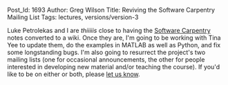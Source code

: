 Post_Id: 1693
Author: Greg Wilson
Title: Reviving the Software Carpentry Mailing List
Tags: lectures, versions/version-3

<p>Luke Petrolekas and I are <em>thiiiiis</em> close to having the <a href="http://swc.scipy.org">Software Carpentry</a> notes converted to a wiki. Once they are, I'm going to be working with Tina Yee to update them, do the examples in MATLAB as well as Python, and fix some longstanding bugs.  I'm also going to resurrect the project's two mailing lists (one for occasional announcements, the other for people interested in developing new material and/or teaching the course).  If you'd like to be on either or both, please <a href="mailto:{{contact_email}}">let us know</a>.</p>
